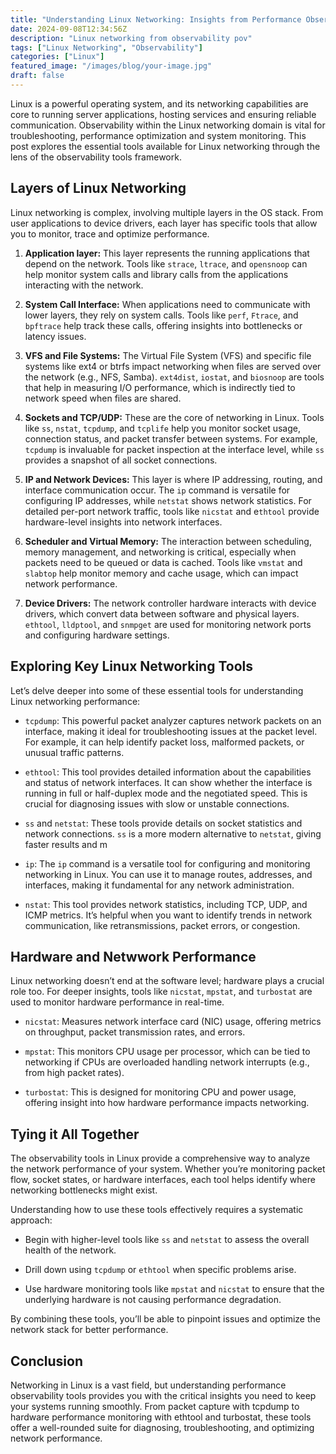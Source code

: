 ```yaml
---
title: "Understanding Linux Networking: Insights from Performance Observability Tools"
date: 2024-09-08T12:34:56Z
description: "Linux networking from observability pov"
tags: ["Linux Networking", "Observability"]
categories: ["Linux"]
featured_image: "/images/blog/your-image.jpg"
draft: false
---
```


Linux is a powerful operating system, and its networking capabilities are core to running server applications, hosting services and ensuring reliable communication. Observability within the Linux networking domain is vital for troubleshooting, performance optimization and system monitoring. This post explores the essential tools available for Linux networking through the lens of the observability tools framework.

## Layers of Linux Networking

Linux networking is complex, involving multiple layers in the OS stack. From user applications to device drivers, each layer has specific tools that allow you to monitor, trace and optimize performance.

1. **Application layer:**  This layer represents the running applications that depend on the network. Tools like `strace`, `ltrace`, and `opensnoop` can help monitor system calls and library calls from the applications interacting with the network.

2. **System Call Interface:** When applications need to communicate with lower layers, they rely on system calls. Tools like `perf`, `Ftrace`, and `bpftrace` help track these calls, offering insights into bottlenecks or latency issues.

3. **VFS and File Systems:** The Virtual File System (VFS) and specific file systems like ext4 or btrfs impact networking when files are served over the network (e.g., NFS, Samba). `ext4dist`, `iostat`, and `biosnoop` are tools that help in measuring I/O performance, which is indirectly tied to network speed when files are shared.

4. **Sockets and TCP/UDP:**  These are the core of networking in Linux. Tools like `ss`, `nstat`, `tcpdump`, and `tcplife` help you monitor socket usage, connection status, and packet transfer between systems. For example, `tcpdump` is invaluable for packet inspection at the interface level, while `ss` provides a snapshot of all socket connections.

5. **IP and Network Devices:** This layer is where IP addressing, routing, and interface communication occur. The `ip` command is versatile for configuring IP addresses, while `netstat` shows network statistics. For detailed per-port network traffic, tools like `nicstat` and e`thtool` provide hardware-level insights into network interfaces.

6. **Scheduler and Virtual Memory:** The interaction between scheduling, memory management, and networking is critical, especially when packets need to be queued or data is cached. Tools like `vmstat` and `slabtop` help monitor memory and cache usage, which can impact network performance.

7. **Device Drivers:** The network controller hardware interacts with device drivers, which convert data between software and physical layers. `ethtool`, `lldptool`, and `snmpget` are used for monitoring network ports and configuring hardware settings.

## Exploring Key Linux Networking Tools

Let’s delve deeper into some of these essential tools for understanding Linux networking performance:

- `tcpdump`: This powerful packet analyzer captures network packets on an interface, making it ideal for troubleshooting issues at the packet level. For example, it can help identify packet loss, malformed packets, or unusual traffic patterns.

- `ethtool`: This tool provides detailed information about the capabilities and status of network interfaces. It can show whether the interface is running in full or half-duplex mode and the negotiated speed. This is crucial for diagnosing issues with slow or unstable connections.

- `ss` and `netstat`: These tools provide details on socket statistics and network connections. `ss` is a more modern alternative to `netstat`, giving faster results and m

- `ip`: The `ip` command is a versatile tool for configuring and monitoring networking in Linux. You can use it to manage routes, addresses, and interfaces, making it fundamental for any network administration.

- `nstat`: This tool provides network statistics, including TCP, UDP, and ICMP metrics. It’s helpful when you want to identify trends in network communication, like retransmissions, packet errors, or congestion.

## Hardware and Netwwork Performance

Linux networking doesn’t end at the software level; hardware plays a crucial role too. For deeper insights, tools like `nicstat`, `mpstat`, and `turbostat` are used to monitor hardware performance in real-time.

- `nicstat`: Measures network interface card (NIC) usage, offering metrics on throughput, packet transmission rates, and errors.

- `mpstat`: This monitors CPU usage per processor, which can be tied to networking if CPUs are overloaded handling network interrupts (e.g., from high packet rates).

- `turbostat`: This is designed for monitoring CPU and power usage, offering insight into how hardware performance impacts networking.

## Tying it All Together

The observability tools in Linux provide a comprehensive way to analyze the network performance of your system. Whether you’re monitoring packet flow, socket states, or hardware interfaces, each tool helps identify where networking bottlenecks might exist.

Understanding how to use these tools effectively requires a systematic approach:

- Begin with higher-level tools like `ss` and `netstat` to assess the overall health of the network.

- Drill down using `tcpdump` or `ethtool` when specific problems arise.

- Use hardware monitoring tools like `mpstat` and `nicstat` to ensure that the underlying hardware is not causing performance degradation.

By combining these tools, you’ll be able to pinpoint issues and optimize the network stack for better performance.

## Conclusion

Networking in Linux is a vast field, but understanding performance observability tools provides you with the critical insights you need to keep your systems running smoothly. From packet capture with tcpdump to hardware performance monitoring with ethtool and turbostat, these tools offer a well-rounded suite for diagnosing, troubleshooting, and optimizing network performance.
